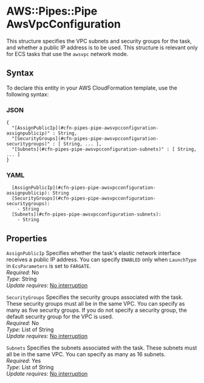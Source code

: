 # AWS::Pipes::Pipe AwsVpcConfiguration<a name="aws-properties-pipes-pipe-awsvpcconfiguration"></a>

This structure specifies the VPC subnets and security groups for the task, and whether a public IP address is to be used\. This structure is relevant only for ECS tasks that use the `awsvpc` network mode\.

## Syntax<a name="aws-properties-pipes-pipe-awsvpcconfiguration-syntax"></a>

To declare this entity in your AWS CloudFormation template, use the following syntax:

### JSON<a name="aws-properties-pipes-pipe-awsvpcconfiguration-syntax.json"></a>

```
{
  "[AssignPublicIp](#cfn-pipes-pipe-awsvpcconfiguration-assignpublicip)" : String,
  "[SecurityGroups](#cfn-pipes-pipe-awsvpcconfiguration-securitygroups)" : [ String, ... ],
  "[Subnets](#cfn-pipes-pipe-awsvpcconfiguration-subnets)" : [ String, ... ]
}
```

### YAML<a name="aws-properties-pipes-pipe-awsvpcconfiguration-syntax.yaml"></a>

```
  [AssignPublicIp](#cfn-pipes-pipe-awsvpcconfiguration-assignpublicip): String
  [SecurityGroups](#cfn-pipes-pipe-awsvpcconfiguration-securitygroups):
    - String
  [Subnets](#cfn-pipes-pipe-awsvpcconfiguration-subnets):
    - String
```

## Properties<a name="aws-properties-pipes-pipe-awsvpcconfiguration-properties"></a>

`AssignPublicIp` <a name="cfn-pipes-pipe-awsvpcconfiguration-assignpublicip"></a>
Specifies whether the task's elastic network interface receives a public IP address\. You can specify `ENABLED` only when `LaunchType` in `EcsParameters` is set to `FARGATE`\.  
_Required_: No  
_Type_: String  
_Update requires_: [No interruption](https://docs.aws.amazon.com/AWSCloudFormation/latest/UserGuide/using-cfn-updating-stacks-update-behaviors.html#update-no-interrupt)

`SecurityGroups` <a name="cfn-pipes-pipe-awsvpcconfiguration-securitygroups"></a>
Specifies the security groups associated with the task\. These security groups must all be in the same VPC\. You can specify as many as five security groups\. If you do not specify a security group, the default security group for the VPC is used\.  
_Required_: No  
_Type_: List of String  
_Update requires_: [No interruption](https://docs.aws.amazon.com/AWSCloudFormation/latest/UserGuide/using-cfn-updating-stacks-update-behaviors.html#update-no-interrupt)

`Subnets` <a name="cfn-pipes-pipe-awsvpcconfiguration-subnets"></a>
Specifies the subnets associated with the task\. These subnets must all be in the same VPC\. You can specify as many as 16 subnets\.  
_Required_: Yes  
_Type_: List of String  
_Update requires_: [No interruption](https://docs.aws.amazon.com/AWSCloudFormation/latest/UserGuide/using-cfn-updating-stacks-update-behaviors.html#update-no-interrupt)
